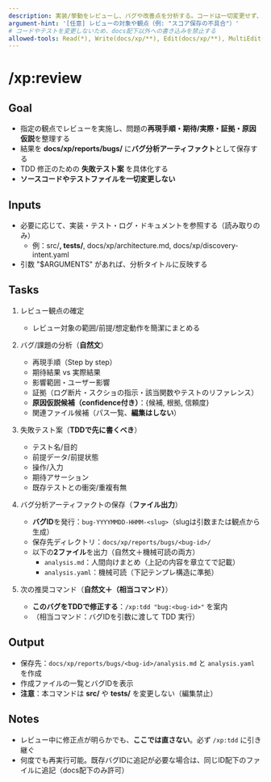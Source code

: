 ```yaml
---
description: 実装/挙動をレビューし、バグや改善点を分析する。コードは一切変更せず、docs/xp/reports/bugs/ に分析ファイルを保存する。
argument-hint: '[任意] レビューの対象や観点（例: "スコア保存の不具合"）'
# コードやテストを変更しないため、docs配下以外への書き込みを禁止する
allowed-tools: Read(*), Write(docs/xp/**), Edit(docs/xp/**), MultiEdit(docs/xp/**)
---
```

# /xp:review

## Goal

- 指定の観点でレビューを実施し、問題の**再現手順・期待/実際・証拠・原因仮説**を整理する
- 結果を **docs/xp/reports/bugs/** に**バグ分析アーティファクト**として保存する
- TDD 修正のための **失敗テスト案** を具体化する
- **ソースコードやテストファイルを一切変更しない**

## Inputs

- 必要に応じて、実装・テスト・ログ・ドキュメントを参照する（読み取りのみ）
  - 例：src/**, tests/**, docs/xp/architecture.md, docs/xp/discovery-intent.yaml
- 引数 "$ARGUMENTS" があれば、分析タイトルに反映する

## Tasks

1. レビュー観点の確定  
   - レビュー対象の範囲/前提/想定動作を簡潔にまとめる

2. バグ/課題の分析（**自然文**）
   - 再現手順（Step by step）
   - 期待結果 vs 実際結果
   - 影響範囲・ユーザー影響
   - 証拠（ログ断片・スクショの指示・該当関数やテストのリファレンス）
   - **原因仮説候補（confidence付き）**：{候補, 根拠, 信頼度}
   - 関連ファイル候補（パス一覧、**編集はしない**）

3. 失敗テスト案（**TDDで先に書くべき**）
   - テスト名/目的
   - 前提データ/前提状態
   - 操作/入力
   - 期待アサーション
   - 既存テストとの衝突/重複有無

4. バグ分析アーティファクトの保存（**ファイル出力**）
   - **バグID**を発行：`bug-YYYYMMDD-HHMM-<slug>`（slugは引数または観点から生成）
   - 保存先ディレクトリ：`docs/xp/reports/bugs/<bug-id>/`
   - 以下の**2ファイル**を出力（自然文＋機械可読の両方）
     - `analysis.md`：人間向けまとめ（上記の内容を章立てで記載）
     - `analysis.yaml`：機械可読（下記テンプレ構造に準拠）

5. 次の推奨コマンド（**自然文＋（相当コマンド）**）
   - **このバグをTDDで修正する**：`/xp:tdd "bug:<bug-id>"` を案内  
   - （相当コマンド：バグIDを引数に渡して TDD 実行）

## Output

- 保存先：`docs/xp/reports/bugs/<bug-id>/analysis.md` と `analysis.yaml` を作成
- 作成ファイルの一覧とバグIDを表示
- **注意**：本コマンドは **src/** や **tests/** を変更しない（編集禁止）

## Notes

- レビュー中に修正点が明らかでも、**ここでは直さない**。必ず `/xp:tdd` に引き継ぐ
- 何度でも再実行可能。既存バグIDに追記が必要な場合は、同じID配下のファイルに追記（docs配下のみ許可）
